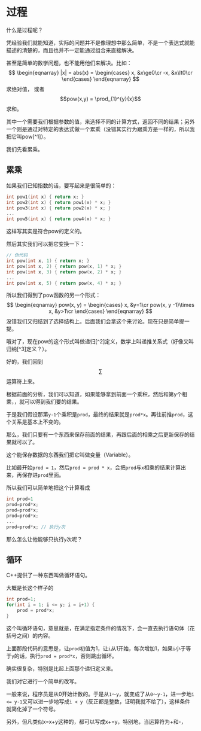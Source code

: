 # 过程

什么是过程呢？

凭经验我们就能知道，实际的问题并不是像理想中那么简单，不是一个表达式就能描述的清楚的，而且也并不一定能通过组合来直接解决。

甚至是简单的数学问题，也不能用他们来解决。比如：
$$
\begin{eqnarray}
|x|
 = abs(x) = \begin{cases}
x, &x\ge0\cr
-x, &x\lt0\cr
\end{cases}
\end{eqnarray}
$$
求绝对值，
或者
$$pow(x,y) = \prod_{1}^{y}{x}$$
求和。

其中一个需要我们根据参数的值，来选择不同的计算方式，返回不同的结果；另外一个则是通过对特定的表达式做一个累乘（没错其实行为跟乘方是一样的，所以我把它叫pow[^1]）。

我们先看累乘。

## 累乘

如果我们已知指数的话，要写起来是很简单的：
```c++
int pow1(int x) { return x; }
int pow2(int x) { return pow1(x) * x; }
int pow3(int x) { return pow2(x) * x; }
...
int pow5(int x) { return pow4(x) * x; }
```
这样写其实是符合pow的定义的。

然后其实我们可以把它变换一下：
```c++
// 伪代码
int pow(int x, 1) { return x; }
int pow(int x, 2) { return pow(x, 1) * x; }
int pow(int x, 3) { return pow(x, 2) * x; }
...
int pow(int x, 5) { return pow(x, 4) * x; }
```
所以我们得到了pow函数的另一个形式：
$$
\begin{eqnarray}
pow(x, y) = \begin{cases}
x, &y=1\cr
pow(x, y -1)\times x, &y>1\cr
\end{cases}
\end{eqnarray}
$$
没错我们又归结到了选择结构上。后面我们会拿这个来讨论。现在只是简单提一提。

哦对了，现在pow的这个形式叫做递归[^2]定义，数学上叫递推关系式（好像又叫归纳[^3]定义？）。

好的，我们回到$$\sum$$运算符上来。

根据前面的分析，我们可以知道，如果能够拿到前面一个乘积，然后和第y个相乘，，就可以得到我们要的结果。

于是我们假设那第`y-1`个乘积是`prod`，最终的结果就是`prod*x`。再往前推`prod`，这个关系是基本上不变的。

那么，我们只要有一个东西来保存前面的结果，再跟后面的相乘之后更新保存的结果就可以了。

这个能保存数据的东西我们把它叫做变量（Variable）。

比如最开始`prod = 1`，然后`prod = prod * x`，会把`prod`与`x`相乘的结果计算出来，再保存进`prod`里面。

所以我们可以简单地把这个计算看成
```c++
int prod=1
prod=prod*x;
prod=prod*x;
prod=prod*x;
...
prod=prod*x; // 执行y次
```
那么怎么让他能够只执行`y`次呢？

## 循环

C++提供了一种东西叫做循环语句。

大概是长这个样子的
```c++
int prod=1;
for(int i = 1; i <= y; i = i+1) {
    prod = prod*x;
}
```
这个叫循环语句，意思就是，在满足指定条件的情况下，会一直去执行语句体（花括号之间）的内容。

上面那段代码的意思是，让`prod`初值为1，让`i`从1开始，每次增加1，如果`i`小于等于`y`的话，执行`prod = prod*x`，否则跳出循环。

确实很复杂，特别是比起上面那个递归定义来。

我们对它进行一个简单的改写。

一般来说，程序员是从0开始计数的。于是从`1～y`，就变成了从`0～y-1`，进一步地`i <= y-1`又可以进一步地写成`i < y`（反正都是整数，证明我就不给了），这样条件就简化掉了一个符号。

另外，但凡类似x=x+y这种的，都可以写成x+=y，特别地，当运算符为+和-，

